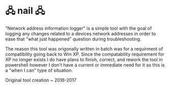 # 🖧 nail 🖧
"Network address information logger" is a simple tool with the goal of logging any changes related to a devices network addresses in order to ease that "what just happened" question during troubleshooting.

The reason this tool was origonally written in batch was for a requirment of compatibility going back to Win XP. Since the compatability requirement for XP no longer exists I do have plans to finish, correct, and rework the tool in powershell however I don't have a current or immediate need for it so this is a "when I can" type of situation.

Original tool creation ~ 2016-2017
